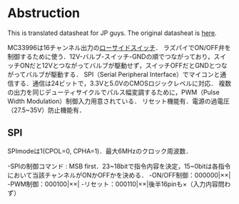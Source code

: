 # Abstruction
This is translated datasheat for JP guys.
The original datasheat is [here](https://www.mouser.jp/datasheet/2/302/MC33996-1126506.pdf).  

MC33996は16チャンネル出力の[ローサイドスイッチ](https://www.rohm.co.jp/electronics-basics/switch/switch_what2)．
ラズパイでON/OFF弁を制御するために使う．12V-バルブ-スイッチ-GNDの順でつながっており，スイッチONだと12Vとつながってバルブが駆動せず，スイッチOFFだとGNDとつながってバルブが駆動する．
SPI（Serial Peripheral Interface）でマイコンと通信する．通信は24ビットで，3.3Vと5.0VのCMOSロジックレベルに対応．
複数の出力を同じデューティサイクルでパルス幅変調するために，PWM（Pulse Width Modulation）制御入力用意されている．
リセット機能有．電源の過電圧（27.5\~35V）防止機能有．

## SPI
SPImodeは1(CPOL=0, CPHA=1)．最大6MHzのクロック周波数． 

-SPIの制御コマンド : MSB first．23\~18bitで指令内容を決定，15~0bitは各指令において当該チャンネルがONかOFFかを決める．
     -ON/OFF制御：000000|××|
     -PWM制御：000100|××|
     -リセット：000110|××|後半16pinも×（入力内容問わず）
